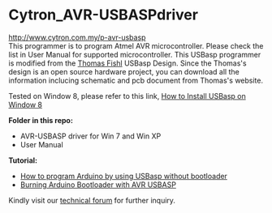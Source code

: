 # Cytron_AVR-USBASPdriver
http://www.cytron.com.my/p-avr-usbasp <br/>
This programmer is to program Atmel AVR microcontroller. Please check the list in User Manual for supported microcontroller. This USBasp programmer is modified from the <a href="http://www.fischl.de/usbasp/" target="_blank">Thomas Fishl</a> USBasp Design. Since the Thomas's design is an open source hardware project, you can download all the information inclucing schematic and pcb document from Thomas's website. <br/>
 
Tested on Window 8, please refer to this link, <a href="http://letsmakerobots.com/node/36841" target="_blank">How to Install USBasp on Window 8</a><br/>

<b>Folder in this repo:</b>
<ul><li>AVR-USBASP driver for Win 7 and Win XP</li>
<li>User Manual</li></ul>

<b>Tutorial:</b>
<ul><li><a href="http://tutorial.cytron.com.my/2011/09/30/how-to-program-arduino-by-using-avr-usbasp-programmer/" target="_blank">How to program Arduino by using USBasp without bootloader</a></li>
<li><a href="http://tutorial.cytron.com.my/2011/12/19/burning-arduino-bootloader-with-avr-usbasp/" target="_blank">Burning Arduino Bootloader with AVR USBASP</a></li></ul>

Kindly visit our <a href="http://forum.cytron.com.my" target="_blank">technical forum</a> for further inquiry. 
